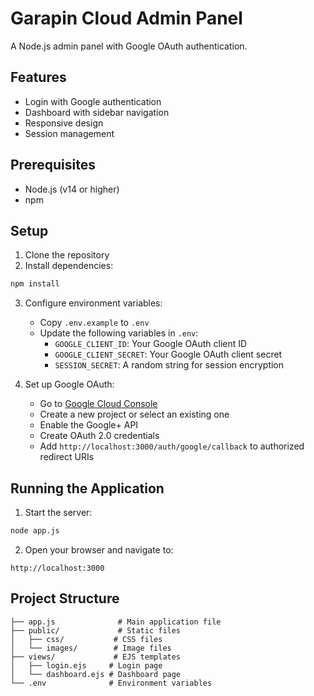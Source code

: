 # Garapin Cloud Admin Panel

A Node.js admin panel with Google OAuth authentication.

## Features

- Login with Google authentication
- Dashboard with sidebar navigation
- Responsive design
- Session management

## Prerequisites

- Node.js (v14 or higher)
- npm

## Setup

1. Clone the repository
2. Install dependencies:
```bash
npm install
```

3. Configure environment variables:
   - Copy `.env.example` to `.env`
   - Update the following variables in `.env`:
     - `GOOGLE_CLIENT_ID`: Your Google OAuth client ID
     - `GOOGLE_CLIENT_SECRET`: Your Google OAuth client secret
     - `SESSION_SECRET`: A random string for session encryption

4. Set up Google OAuth:
   - Go to [Google Cloud Console](https://console.cloud.google.com)
   - Create a new project or select an existing one
   - Enable the Google+ API
   - Create OAuth 2.0 credentials
   - Add `http://localhost:3000/auth/google/callback` to authorized redirect URIs

## Running the Application

1. Start the server:
```bash
node app.js
```

2. Open your browser and navigate to:
```
http://localhost:3000
```

## Project Structure

```
├── app.js              # Main application file
├── public/             # Static files
│   ├── css/           # CSS files
│   └── images/        # Image files
├── views/             # EJS templates
│   ├── login.ejs     # Login page
│   └── dashboard.ejs # Dashboard page
└── .env              # Environment variables
``` 